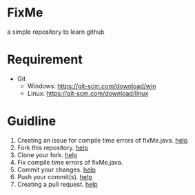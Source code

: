 # FixMe
a simple repository to learn github

# Requirement
- Git
  - Windows: https://git-scm.com/download/win
  - Linux: https://git-scm.com/download/linux

# Guidline
1. Creating an issue for compile time errors of fixMe.java. [help](https://help.github.com/articles/creating-an-issue/)
2. Fork this repository. [help](https://help.github.com/articles/fork-a-repo/)
3. Clone your fork. [help](https://help.github.com/articles/fork-a-repo/#keep-your-fork-synced)
4. Fix compile time errors of fixMe.java.
5. Commit your changes. [help](https://help.github.com/articles/adding-an-existing-project-to-github-using-the-command-line/)
6. Push your commit(s). [help](https://help.github.com/articles/adding-an-existing-project-to-github-using-the-command-line/)
7. Creating a pull request. [help](https://help.github.com/articles/creating-a-pull-request/)

